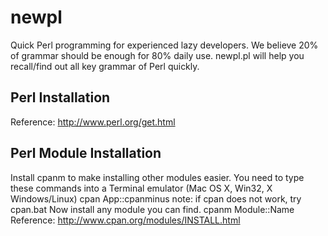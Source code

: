 newpl
=====
Quick Perl programming for experienced lazy developers. We believe 20% of grammar should be enough for 80% daily use. newpl.pl will help you recall/find out all key grammar of Perl quickly.

Perl Installation
-----------------
Reference: http://www.perl.org/get.html

Perl Module Installation
-------
Install cpanm to make installing other modules easier. You need to type these commands into a Terminal emulator (Mac OS X, Win32, X Windows/Linux)
    cpan App::cpanminus
note: if cpan does not work, try cpan.bat
Now install any module you can find.
    cpanm Module::Name
Reference: http://www.cpan.org/modules/INSTALL.html

